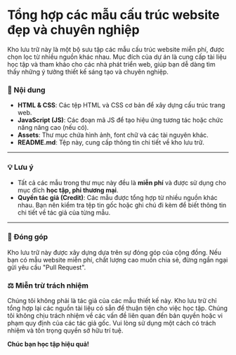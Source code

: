 
# Tổng hợp các mẫu cấu trúc website đẹp và chuyên nghiệp

Kho lưu trữ này là một bộ sưu tập các mẫu cấu trúc website miễn phí, được chọn lọc từ nhiều nguồn khác nhau. Mục đích của dự án là cung cấp tài liệu học tập và tham khảo cho các nhà phát triển web, giúp bạn dễ dàng tìm thấy những ý tưởng thiết kế sáng tạo và chuyên nghiệp.

### 📜 Nội dung

* **HTML & CSS**: Các tệp HTML và CSS cơ bản để xây dựng cấu trúc trang web.
* **JavaScript (JS)**: Các đoạn mã JS để tạo hiệu ứng tương tác hoặc chức năng nâng cao (nếu có).
* **Assets**: Thư mục chứa hình ảnh, font chữ và các tài nguyên khác.
* **README.md**: Tệp này, cung cấp thông tin chi tiết về kho lưu trữ.

---

### 💡 Lưu ý

* Tất cả các mẫu trong thư mục này đều là **miễn phí** và được sử dụng cho mục đích **học tập, phi thương mại**.
* **Quyền tác giả (Credit)**: Các mẫu được tổng hợp từ nhiều nguồn khác nhau. Bạn nên kiểm tra tệp tin gốc hoặc ghi chú đi kèm để biết thông tin chi tiết về tác giả của từng mẫu.

---

### 🤝 Đóng góp

Kho lưu trữ này được xây dựng dựa trên sự đóng góp của cộng đồng. Nếu bạn có mẫu website miễn phí, chất lượng cao muốn chia sẻ, đừng ngần ngại gửi yêu cầu "Pull Request".

### ⚖️ Miễn trừ trách nhiệm

Chúng tôi không phải là tác giả của các mẫu thiết kế này. Kho lưu trữ chỉ tổng hợp lại các nguồn tài liệu có sẵn để thuận tiện cho việc học tập. Chúng tôi không chịu trách nhiệm về các vấn đề liên quan đến bản quyền hoặc vi phạm quy định của các tác giả gốc. Vui lòng sử dụng một cách có trách nhiệm và tôn trọng quyền sở hữu trí tuệ.

**Chúc bạn học tập hiệu quả!**

